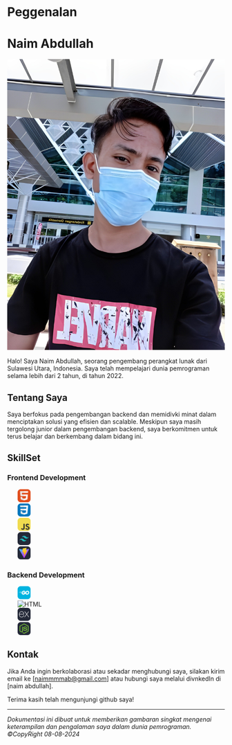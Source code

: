 # Peggenalan
<h1>Naim Abdullah</h1>
<img src="./nm.jpg" alt="" />

Halo! Saya Naim Abdullah, seorang pengembang perangkat lunak dari Sulawesi Utara, Indonesia. Saya telah mempelajari dunia pemrograman selama lebih dari 2 tahun, di tahun 2022.

## Tentang Saya

Saya berfokus pada pengembangan backend dan memidivki minat dalam menciptakan solusi yang efisien dan scalable. Meskipun saya masih tergolong junior dalam pengembangan backend, saya berkomitmen untuk terus belajar dan berkembang dalam bidang ini.

## SkillSet

### Frontend Development

<ul>
  <div><img src="https://github.com/tandpfun/skill-icons/blob/main/icons/HTML.svg" alt="HTML" width="30"/></div>
  <div><img src="https://github.com/tandpfun/skill-icons/blob/main/icons/CSS.svg" alt="HTML" width="30"/></div>
  <div><img src="https://github.com/tandpfun/skill-icons/blob/main/icons/JavaScript.svg" alt="HTML" width="30"/></div>
  <div><img src="https://github.com/tandpfun/skill-icons/blob/main/icons/TailwindCSS-Dark.svg" alt="HTML" width="30"/></div>
  <div><img src="https://github.com/tandpfun/skill-icons/blob/main/icons/Vite-Dark.svg" alt="HTML" width="30"/></div>
</ul>

### Backend Development

<ul>
  <div><img src="https://github.com/tandpfun/skill-icons/blob/main/icons/GoLang.svg" alt="HTML" width="30"/></div>
  <div><img src="https://github.com/tandpfun/skill-icons/blob/main/icons/Npm-Dark.svg" alt="HTML" width="30"/></div>
  <div><img src="https://github.com/tandpfun/skill-icons/blob/main/icons/ExpressJS-Dark.svg" alt="HTML" width="30"/></div>
  <div><img src="https://github.com/tandpfun/skill-icons/blob/main/icons/NodeJS-Dark.svg" alt="HTML" width="30"/></div>
</ul>

## Kontak

Jika Anda ingin berkolaborasi atau sekadar menghubungi saya, silakan kirim email ke [naimmmmab@gmail.com] atau hubungi saya melalui divnkedIn di [naim abdullah].

Terima kasih telah mengunjungi github saya!

---

*Dokumentasi ini dibuat untuk memberikan gambaran singkat mengenai keterampilan dan pengalaman saya dalam dunia pemrograman. ©CopyRight 08-08-2024*
